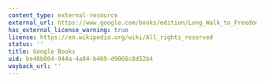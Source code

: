 ```yaml
---
content_type: external-resource
external_url: https://www.google.com/books/edition/Long_Walk_to_Freedom/RHwLqVrnXgIC?hl=en&gbpv=1
has_external_license_warning: true
license: https://en.wikipedia.org/wiki/All_rights_reserved
status: ''
title: Google Books
uid: be48b804-044a-4a84-b469-d9066c8d52b4
wayback_url: ''
---
```

